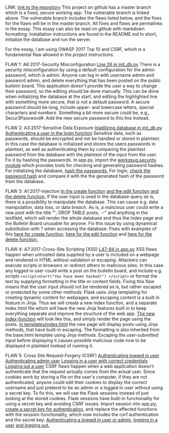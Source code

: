 LINK: [link to the repository](https://github.com/suitsuke/CS_BulletinBoard/tree/vulnerable)
This project on github has a master branch which is a fixed, secure working app. The vulnerable branch is linked above. The vulnerable branch includes the flaws listed below, and the fixes for the flaws will be in the master branch. All fixes and flaws are permalinks in the essay. This essay can also be read on github with markdown formatting: 
Installation instructions are found in the README.md
In short, initialize the database and run the server.

For the essay, I am using OWASP 2017 Top 10 and CSRF, which is a fundamental flaw allowed in the project instructions.

FLAW 1: A6:2017-Security Misconfiguration
[Line 26 in init_db.py](https://github.com/suitsuke/CS_BulletinBoard/blob/99919fac98469bf3e8f4129935dfd7b02669d64c/init_db.py#L26)
There is a security misconfiguration by using a default configuration for the admin password, which is admin. Anyone can log in with username admin and password admin, and delete everything that has been posted on the public bulletin board.
This application doesn't provide the user a way to change their password, so the editing should be done manually. This can be done when initializing the database at the start, and editing the highlighted line with something more secure, that is not a default password. A secure password should be long, include upper- and lowercase letters, special characters and numbers. Something a bit more secure could be, e.g., Secur3Password#.
Add the new secure password to this line instead.

FLAW 2: A3:2017-Sensitive Data Exposure
[Iniatilizing database in init_db.py](https://github.com/suitsuke/CS_BulletinBoard/blob/99919fac98469bf3e8f4129935dfd7b02669d64c/init_db.py#L26)
[Authenticating a user in the login function](https://github.com/suitsuke/CS_BulletinBoard/blob/99919fac98469bf3e8f4129935dfd7b02669d64c/app.py#L165)
Sensitive data, such as passwords, should be encrypted and not be handled or stored in plaintext. In this case the database is initialized and stores the users passwords in plaintext, as well as authenticating them by comparing the plaintext password from the database with the plaintext of the input from the user.
Fix it by hashing the passwords. In app.py, import the [werkzeug.security module](https://github.com/suitsuke/CS_BulletinBoard/blob/f49f0aebe0c7829bb26b2ef5c944a30b65e7f7de/app.py#L4C1-L4C74) which provides tools for checking and generating password hashes. For initializing the database, [hash the passwords.](https://github.com/suitsuke/CS_BulletinBoard/blob/f49f0aebe0c7829bb26b2ef5c944a30b65e7f7de/init_db.py#L25) For login, [check the password hash](https://github.com/suitsuke/CS_BulletinBoard/blob/f49f0aebe0c7829bb26b2ef5c944a30b65e7f7de/app.py#L142) and compare it with the the generated hash of the password from the database.

FLAW 3: A1:2017-Injection
[In the create function](https://github.com/suitsuke/CS_BulletinBoard/blob/99919fac98469bf3e8f4129935dfd7b02669d64c/app.py#L102)
[and the edit function](https://github.com/suitsuke/CS_BulletinBoard/blob/99919fac98469bf3e8f4129935dfd7b02669d64c/app.py#L131)
[and the delete function.](https://github.com/suitsuke/CS_BulletinBoard/blob/99919fac98469bf3e8f4129935dfd7b02669d64c/app.py#L143)
If the user input is used in the database query as is, there is a possibility to manipulate the database. This can cause e.g. data manipulation, data loss, or data breach. As is, a malicious user could write a new post with the title "'; DROP TABLE posts; --" and anything in the textfield, which will render the whole database and thus the index page and the Bulletin Board unusable for anyone.
Fix this issue by using dynamical substitution with ? when accessing the database. Fixes with examples of this [here for create function](https://github.com/suitsuke/CS_BulletinBoard/blob/f49f0aebe0c7829bb26b2ef5c944a30b65e7f7de/app.py#L73), [here for the edit function](https://github.com/suitsuke/CS_BulletinBoard/blob/f49f0aebe0c7829bb26b2ef5c944a30b65e7f7de/app.py#L103) and [here for the delete function.](https://github.com/suitsuke/CS_BulletinBoard/blob/f49f0aebe0c7829bb26b2ef5c944a30b65e7f7de/app.py#L116)

FLAW 4: A7:2017-Cross-Site Scripting (XSS)
[L47-84 in app.py](https://github.com/suitsuke/CS_BulletinBoard/blob/99919fac98469bf3e8f4129935dfd7b02669d64c/app.py#L47-L84)
XSS flaws happen when untrusted data supplied by a user is included on a webpage and rendered in HTML without validation or escaping. Attackers can execute scripts in browsers or redirect others to malicious sites. In this case any logged in user could write a post on the bulletin board, and include e.g. scripts
```<script>alert("You have been hacked!") </script>``` or format the text by supplying formatting in the title or content fields.
Fixing this flaw means that the user input should not be rendered as is, but rather escaped or protected by some other methods. Flask uses Jinja templating for creating dynamic content for webpages, and escaping content is a built in feature in Jinja. Thus we will create a new index function, and a separate index.html file which will have the new Jinja features built in to keep everything separate and improve the structure of the web app. [The new index-function](https://github.com/suitsuke/CS_BulletinBoard/blob/f49f0aebe0c7829bb26b2ef5c944a30b65e7f7de/app.py#L47-L54) will look like this, and simply render the page using the posts.
[In templates/index.html](https://github.com/suitsuke/CS_BulletinBoard/blob/f49f0aebe0c7829bb26b2ef5c944a30b65e7f7de/templates/index.html) the new page will display posts using Jinja methods, that have built-in escaping. The formatting is also inherited from the base.html template using Jinja methods. Escaping the user-submitted input before displaying it causes possible malicious code now to be displayed in plaintext instead of running it.

FLAW 5: Cross Site Request Forgery (CSRF)
[Authenticating logged in user](https://github.com/suitsuke/CS_BulletinBoard/blob/99919fac98469bf3e8f4129935dfd7b02669d64c/app.py#L22)
[Authenticating admin user](https://github.com/suitsuke/CS_BulletinBoard/blob/99919fac98469bf3e8f4129935dfd7b02669d64c/app.py#L26-L29)
[Logging in a user with correct credentials](https://github.com/suitsuke/CS_BulletinBoard/blob/99919fac98469bf3e8f4129935dfd7b02669d64c/app.py#L168)
[Logging out a user](https://github.com/suitsuke/CS_BulletinBoard/blob/99919fac98469bf3e8f4129935dfd7b02669d64c/app.py#L179)
CSRF flaws happen when a web application doesn't authenticate that the request actually comes from the actual user. Since cookies work by storing a file on the user's computer, if they are not authenticated, anyone could edit their cookies to display the correct username and just pretend to be an admin or a logged in user without using a secret key.
To fix this, we will use the Flask sessions instead of just looking at the stored cookies. Flask sessions have built-in functionality for using a secret key and avoiding CSRF issues. Import session into app.py, [create a secret key for authentication](https://github.com/suitsuke/CS_BulletinBoard/blob/f49f0aebe0c7829bb26b2ef5c944a30b65e7f7de/app.py#L9), and replace the affected functions with the session-functionality, which now includes the csrf authentication and the secret key:
[Authenticating a logged in user or admin,](https://github.com/suitsuke/CS_BulletinBoard/blob/f49f0aebe0c7829bb26b2ef5c944a30b65e7f7de/app.py#L25-L34)
[logging in a user](https://github.com/suitsuke/CS_BulletinBoard/blob/f49f0aebe0c7829bb26b2ef5c944a30b65e7f7de/app.py#L142-L148)
[and logging out.](https://github.com/suitsuke/CS_BulletinBoard/blob/f49f0aebe0c7829bb26b2ef5c944a30b65e7f7de/app.py#L151-L154)